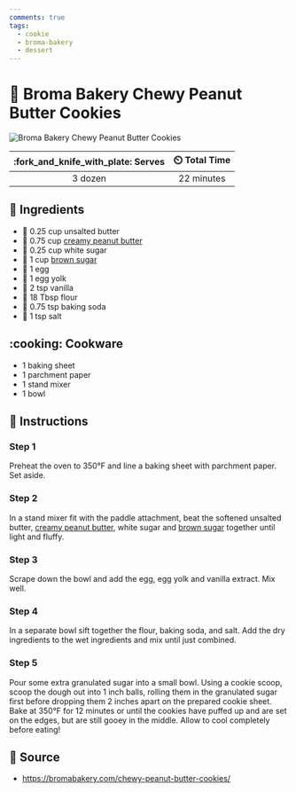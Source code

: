 ```yaml
---
comments: true
tags:
  - cookie
  - broma-bakery
  - dessert
---
```

# :peanuts: Broma Bakery Chewy Peanut Butter Cookies

![Broma Bakery Chewy Peanut Butter Cookies](../assets/images/broma-bakery-chewy-peanut-butter-cookies.png)

| :fork_and_knife_with_plate: Serves | :timer_clock: Total Time |
|:----------------------------------:|:-----------------------: |
| 3 dozen | 22 minutes |

## :salt: Ingredients

- :butter: 0.25 cup unsalted butter
- :peanuts: 0.75 cup [creamy peanut butter][1]
- :candy: 0.25 cup white sugar
- :maple_leaf: 1 cup [brown sugar][2]
- :egg: 1 egg
- :egg: 1 egg yolk
- :icecream: 2 tsp vanilla
- :ear_of_rice: 18 Tbsp flour
- :cup_with_straw: 0.75 tsp baking soda
- :salt: 1 tsp salt

## :cooking: Cookware

- 1 baking sheet
- 1 parchment paper
- 1 stand mixer
- 1 bowl

## :pencil: Instructions

### Step 1

Preheat the oven to 350°F and line a baking sheet with parchment paper. Set aside.

### Step 2

In a stand mixer fit with the paddle attachment, beat the softened unsalted butter, [creamy peanut butter][1], white sugar
and [brown sugar][2] together until light and fluffy.

### Step 3

Scrape down the bowl and add the egg, egg yolk and vanilla extract. Mix well.

### Step 4

In a separate bowl sift together the flour, baking soda, and salt. Add the dry ingredients to the wet ingredients and
mix until just combined.

### Step 5

Pour some extra granulated sugar into a small bowl. Using a cookie scoop, scoop the dough out into 1 inch balls, rolling
them in the granulated sugar first before  dropping them 2 inches apart on the prepared cookie sheet. Bake at 350°F for
12 minutes or until the cookies have puffed up and are set on the edges, but are still gooey in the middle. Allow to
cool completely before eating!

## :link: Source

- <https://bromabakery.com/chewy-peanut-butter-cookies/>

[1]: <../ingredients/peanut-butter.md>
[2]: <../ingredients/brown-sugar.md>
